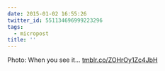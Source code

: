 ```yaml
---
date: 2015-01-02 16:55:26
twitter_id: 551134696999223296
tags:
  - micropost
title: ''
---
```


Photo: When you see it… [tmblr.co/ZOHrOy1Zc4JbH](http://tmblr.co/ZOHrOy1Zc4JbH)
